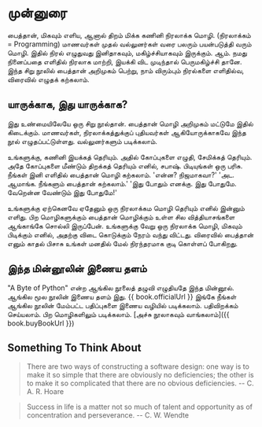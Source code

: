# முன்னுரை

பைத்தான், மிகவும் எளிய, ஆனால் திறம் மிக்க கணினி நிரலாக்க மொழி. (நிரலாக்கம் = Programming)  மாணவர்கள் முதல் வல்லுனர்கள் வரை பலரும் பயன்படுத்தி வரும் மொழி. இதில் நிரல் எழுதுவது இனிதாகவும், மகிழ்ச்சியாகவும் இருக்கும். ஆம். நமது நினைப்பதை எளிதில் நிரலாக மாற்றி, இயக்கி விட முடிந்தால் பெருமகிழ்ச்சி தானே. இந்த சிறு நூலில் பைத்தான் அறிமுகம் பெற்று, நாம் விரும்பும் நிரல்களை எளிதில்வ, விரைவில் எழுதக் கற்கலாம்.


## யாருக்காக, இது யாருக்காக? 

இது உண்மையிலேயே ஒரு சிறு நூல்தான். பைத்தான் மொழி அறிமுகம் மட்டுமே இதில் கிடைக்கும். மாணவர்கள், நிரலாக்கத்துக்குப் புதியவர்கள் ஆகியோருக்காகவே இந்த நூல் எழுதப்பட்டுள்ளது. வல்லுனர்களும் படிக்கலாம். 

உங்களுக்கு, கணினி இயக்கத் தெரியும். அதில் கோப்புகளை எழுதி, சேமிக்கத் தெரியும். அதே கோப்புகளை மீண்டும் திறக்கத் தெரியும் எனில், சபாஷ். பிடியுங்கள் ஒரு பரிசு. நீங்கள் இனி எளிதில் பைத்தான் மொழி கற்கலாம். 
'என்ன? நிஜமாகவா?' 
'அட. ஆமாங்க. நீங்களும் பைத்தான் கற்கலாம்.' 
'இது போதும் எனக்கு. இது போதுமே. வேறென்ன வேண்டும் இது போதுமே!' 

உங்களுக்கு ஏற்கெனவே ஏதேனும் ஒரு நிரலாக்கம மொழி தெரியும் எனில் இன்னும் எளிது. பிற மொழிகளுக்கும் பைத்தான் மொழிக்கும் உள்ள சில வித்தியாசங்களை ஆங்காங்கே சொல்லி இருப்பேன். உங்களுக்கு வேறு ஒரு நிரலாக்க மொழி, மிகவும் பிடிக்கும் எனில், அதற்கு விடை கொடுக்கும் நேரம் வந்து விட்டது. விரைவில் பைத்தான் எனும் காதல் பிசாசு உங்கள் மனதில் மேல் நிரந்தரமாக குடி கொள்ளப் போகிறது. 



## இந்த மின்னூலின் இணைய தளம்

"A Byte of Python" என்ற ஆங்கில நூலைத் தழுவி எழுதியதே இந்த மின்னூல். ஆங்கில மூல நூலின் இணைய தளம் இது. {{ book.officialUrl }} இங்கே நீங்கள் ஆங்கில நூலின் மேம்பட்ட பதிப்புகளை இணைய வழியில் படிக்கலாம். பதிவிறக்கம் செய்யலாம். பிற மொழிகளிலும் படிக்கலாம். [அச்சு நூலாகவும் வாங்கலாம்]({{ book.buyBookUrl }})


## Something To Think About

> There are two ways of constructing a software design: one way is to make it so simple that there are obviously no deficiencies; the other is to make it so complicated that there are no obvious deficiencies. -- C. A. R. Hoare

<!-- -->

> Success in life is a matter not so much of talent and opportunity as of concentration and perseverance. -- C. W. Wendte
